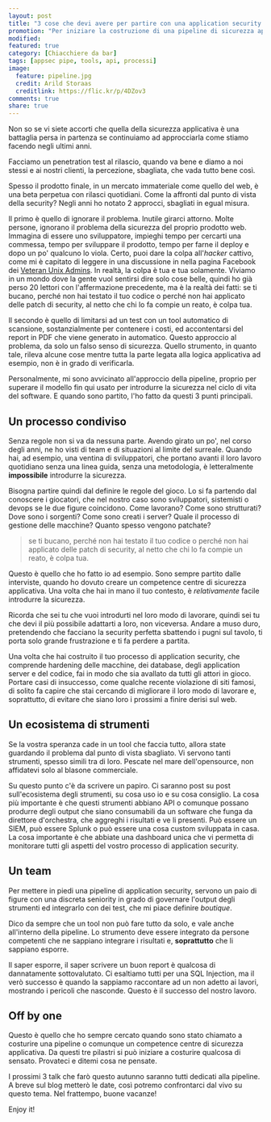```yaml
---
layout: post
title: "3 cose che devi avere per partire con una application security pipeline"
promotion: "Per iniziare la costruzione di una pipeline di sicurezza applicativa devi partire da queste 3 cose."
modified: 
featured: true
category: [Chiacchiere da bar]
tags: [appsec pipe, tools, api, processi]
image:
  feature: pipeline.jpg
  credit: Arild Storaas
  creditlink: https://flic.kr/p/4DZov3
comments: true
share: true
---
```


Non so se vi siete accorti che quella della sicurezza applicativa è una
battaglia persa in partenza se continuiamo ad approcciarla come stiamo facendo
negli ultimi anni.

Facciamo un penetration test al rilascio, quando va bene e diamo a noi stessi e
ai nostri clienti, la percezione, sbagliata, che vada tutto bene così.

Spesso il prodotto finale, in un mercato immateriale come quello del web, è una
beta perpetua con rilasci quotidiani. Come la affronti dal punto di vista della
security? Negli anni ho notato 2 approcci, sbagliati in egual misura.

Il primo è quello di ignorare il problema. Inutile girarci attorno. Molte
persone, ignorano il problema della sicurezza del proprio prodotto web.
Immagina di essere uno sviluppatore, impieghi tempo per cercarti una commessa,
tempo per sviluppare il prodotto, tempo per farne il deploy e dopo un po'
qualcuno lo viola. Certo, puoi dare la colpa all'_hacker_ cattivo, come mi è
capitato di leggere in una discussione in nella pagina Facebook dei [Veteran
Unix Admins](https://www.facebook.com/groups/VeteranUnixAdmins/). In realtà, la
colpa è tua e tua solamente. Viviamo in un mondo dove la gente vuol sentirsi
dire solo cose belle, quindi ho già perso 20 lettori con l'affermazione
precedente, ma è la realtà dei fatti: se ti bucano, perché non hai testato il
tuo codice o perché non hai applicato delle patch di security, al netto che chi
lo fa compie un reato, è colpa tua.

Il secondo è quello di limitarsi ad un test con un tool automatico di
scansione, sostanzialmente per contenere i costi, ed accontentarsi del report
in PDF che viene generato in automatico. Questo approccio al problema, da solo
un falso senso di sicurezza. Quello strumento, in quanto tale, rileva alcune
cose mentre tutta la parte legata alla logica applicativa ad esempio, non è in
grado di verificarla.

Personalmente, mi sono avvicinato all'approccio della pipeline, proprio per
superare il modello fin qui usato per introdurre la sicurezza nel ciclo di vita
del software. E quando sono partito, l'ho fatto da questi 3 punti principali.

## Un processo condiviso

Senza regole non si va da nessuna parte. Avendo girato un po', nel corso degli
anni, ne ho visti di team e di situazioni al limite del surreale. Quando hai,
ad esempio, una ventina di sviluppatori, che portano avanti il loro lavoro
quotidiano senza una linea guida, senza una metodologia, è letteralmente
**impossibile** introdurre la sicurezza.

Bisogna partire quindi dal definire le regole del gioco. Lo si fa partendo dal
conoscere i giocatori, che nel nostro caso sono sviluppatori, sistemisti o
devops se le due figure coincidono. Come lavorano? Come sono strutturati? Dove
sono i sorgenti? Come sono creati i server? Quale il processo di gestione delle
macchine? Quanto spesso vengono patchate?

> se ti bucano, perché non hai testato il tuo codice o perché non hai applicato
> delle patch di security, al netto che chi lo fa compie un reato, è colpa tua.

Questo è quello che ho fatto io ad esempio. Sono sempre partito dalle
interviste, quando ho dovuto creare un competence centre di sicurezza
applicativa. Una volta che hai in mano il tuo contesto, è _relativamente_
facile introdurre la sicurezza.

Ricorda che sei tu che vuoi introdurti nel loro modo di lavorare, quindi sei tu
che devi il più possibile adattarti a loro, non viceversa. Andare a muso duro,
pretendendo che facciano la security perfetta sbattendo i pugni sul tavolo, ti
porta solo grande frustrazione e ti fa perdere a partita.

Una volta che hai costruito il tuo processo di application security, che
comprende hardening delle macchine, dei database, degli application server e
del codice, fai in modo che sia avallato da tutti gli attori in gioco.
Portare casi di insuccesso, come qualche recente violazione di siti famosi, di
solito fa capire che stai cercando di migliorare il loro modo di lavorare e,
soprattutto, di evitare che siano loro i prossimi a finire derisi sul web.

## Un ecosistema di strumenti

Se la vostra speranza cade in un tool che faccia tutto, allora state guardando
il problema dal punto di vista sbagliato. Vi servono tanti strumenti, spesso
simili tra di loro. Pescate nel mare dell'opensource, non affidatevi solo al
blasone commerciale.

Su questo punto c'è da scrivere un papiro. Ci saranno post su post
sull'ecosistema degli strumenti, su cosa uso io e su cosa consiglio. La cosa
più importante è che questi strumenti abbiano API o comunque possano produrre
degli output che siano consumabili da un software che funga da direttore
d'orchestra, che aggreghi i risultati e ve li presenti. Può essere un SIEM, può
essere Splunk o può essere una cosa custom sviluppata in casa. La cosa
importante è che abbiate una dashboard unica che vi permetta di monitorare
tutti gli aspetti del vostro processo di application security.

## Un team

Per mettere in piedi una pipeline di application security, servono un paio di
figure con una discreta seniority in grado di governare l'output degli
strumenti ed integrarlo con dei test, che mi piace definire _boutique_.

Dico da sempre che un tool non può fare tutto da solo, e vale anche all'interno
della pipeline. Lo strumento deve essere integrato da persone competenti che ne
sappiano integrare i risultati e, **soprattutto** che li sappiano esporre.

Il saper esporre, il saper scrivere un buon report è qualcosa di dannatamente
sottovalutato. Ci esaltiamo tutti per una SQL Injection, ma il verò successo è
quando la sappiamo raccontare ad un non adetto ai lavori, mostrando i pericoli
che nasconde. Questo è il successo del nostro lavoro.

## Off by one

Questo è quello che ho sempre cercato quando sono stato chiamato a costurire
una pipeline o comunque un competence centre di sicurezza applicativa. Da
questi tre pilastri si può iniziare a costurire qualcosa di sensato. Provateci
e ditemi cosa ne pensate.

I prossimi 3 talk che farò questo autunno saranno tutti dedicati alla pipeline.
A breve sul blog metterò le date, così potremo confrontarci dal vivo su questo
tema.
Nel frattempo, buone vacanze!

Enjoy it!
